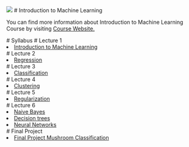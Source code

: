 <img src="https://github.com/globalaihub/introduction-to-machine-learning/raw/main/Decision%20Trees/img/logo.png" style="max-width: 100%;">
# Introduction to Machine Learning
<p dir="auto">You can find more information about Introduction to Machine Learning Course by visiting <a href="https://globalaihub.com/courses/introduction-to-machine-learning/" rel="nofollow">Course Website.</a></p>
# Syllabus
# Lecture 1
<li><a href="https://github.com/jiyadkhan10/Introduction-to-Machine-Learning/tree/main/Introduction%20to%20Machine%20Learning/Introduction%20to%20Machine%20Learning">Introduction to Machine Learning </a></li>
# Lecture 2
<li><a href="https://github.com/jiyadkhan10/Introduction-to-Machine-Learning/tree/main/Introduction%20to%20Machine%20Learning/Regression"> Regression </a></li>
# Lecture 3
<li><a href="https://github.com/jiyadkhan10/Introduction-to-Machine-Learning/tree/main/Introduction%20to%20Machine%20Learning/Classification"> Classification </a></li>
# Lecture 4
<li><a href="https://github.com/jiyadkhan10/Introduction-to-Machine-Learning/tree/main/Introduction%20to%20Machine%20Learning/Clustering"> Clustering </a></li>
# Lecture 5
<li><a href="https://github.com/jiyadkhan10/Introduction-to-Machine-Learning/tree/main/Introduction%20to%20Machine%20Learning/Regularization"> Regularization </a></li>
# Lecture 6
<li><a href="https://github.com/jiyadkhan10/Introduction-to-Machine-Learning/tree/main/Introduction%20to%20Machine%20Learning/Naive%20Bayes"> Naive Bayes </a></li>
<li><a href="https://github.com/jiyadkhan10/Introduction-to-Machine-Learning/tree/main/Introduction%20to%20Machine%20Learning/Decision%20trees"> Decision trees </a></li>
<li><a href="https://github.com/jiyadkhan10/Introduction-to-Machine-Learning/tree/main/Introduction%20to%20Machine%20Learning/Neural%20networks"> Neural Networks </a></li>
# Final Project
<li><a href="https://github.com/jiyadkhan10/Introduction-to-Machine-Learning/tree/main/Introduction%20to%20Machine%20Learning/Final%20Project%20Mushroom%20Classification"> Final Project Mushroom Classification </a></li>





